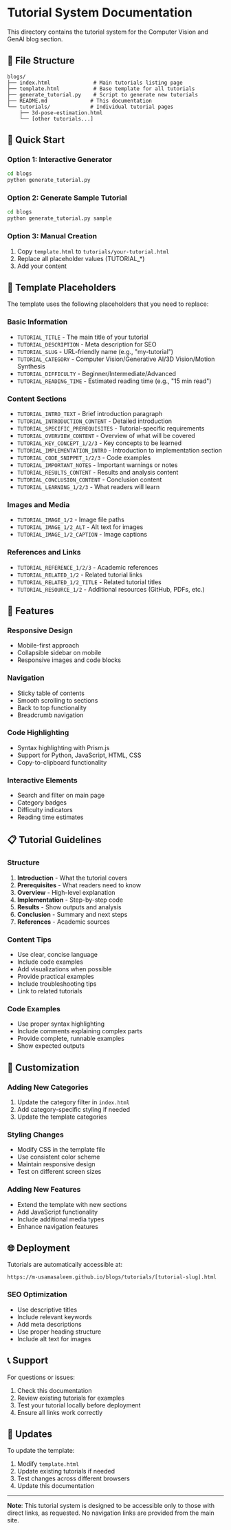 # Tutorial System Documentation

This directory contains the tutorial system for the Computer Vision and GenAI blog section.

## 📁 File Structure

```
blogs/
├── index.html              # Main tutorials listing page
├── template.html           # Base template for all tutorials
├── generate_tutorial.py    # Script to generate new tutorials
├── README.md              # This documentation
└── tutorials/             # Individual tutorial pages
    ├── 3d-pose-estimation.html
    └── [other tutorials...]
```

## 🚀 Quick Start

### Option 1: Interactive Generator
```bash
cd blogs
python generate_tutorial.py
```

### Option 2: Generate Sample Tutorial
```bash
cd blogs
python generate_tutorial.py sample
```

### Option 3: Manual Creation
1. Copy `template.html` to `tutorials/your-tutorial.html`
2. Replace all placeholder values (TUTORIAL_*)
3. Add your content

## 📝 Template Placeholders

The template uses the following placeholders that you need to replace:

### Basic Information
- `TUTORIAL_TITLE` - The main title of your tutorial
- `TUTORIAL_DESCRIPTION` - Meta description for SEO
- `TUTORIAL_SLUG` - URL-friendly name (e.g., "my-tutorial")
- `TUTORIAL_CATEGORY` - Computer Vision/Generative AI/3D Vision/Motion Synthesis
- `TUTORIAL_DIFFICULTY` - Beginner/Intermediate/Advanced
- `TUTORIAL_READING_TIME` - Estimated reading time (e.g., "15 min read")

### Content Sections
- `TUTORIAL_INTRO_TEXT` - Brief introduction paragraph
- `TUTORIAL_INTRODUCTION_CONTENT` - Detailed introduction
- `TUTORIAL_SPECIFIC_PREREQUISITES` - Tutorial-specific requirements
- `TUTORIAL_OVERVIEW_CONTENT` - Overview of what will be covered
- `TUTORIAL_KEY_CONCEPT_1/2/3` - Key concepts to be learned
- `TUTORIAL_IMPLEMENTATION_INTRO` - Introduction to implementation section
- `TUTORIAL_CODE_SNIPPET_1/2/3` - Code examples
- `TUTORIAL_IMPORTANT_NOTES` - Important warnings or notes
- `TUTORIAL_RESULTS_CONTENT` - Results and analysis content
- `TUTORIAL_CONCLUSION_CONTENT` - Conclusion content
- `TUTORIAL_LEARNING_1/2/3` - What readers will learn

### Images and Media
- `TUTORIAL_IMAGE_1/2` - Image file paths
- `TUTORIAL_IMAGE_1/2_ALT` - Alt text for images
- `TUTORIAL_IMAGE_1/2_CAPTION` - Image captions

### References and Links
- `TUTORIAL_REFERENCE_1/2/3` - Academic references
- `TUTORIAL_RELATED_1/2` - Related tutorial links
- `TUTORIAL_RELATED_1/2_TITLE` - Related tutorial titles
- `TUTORIAL_RESOURCE_1/2` - Additional resources (GitHub, PDFs, etc.)

## 🎨 Features

### Responsive Design
- Mobile-first approach
- Collapsible sidebar on mobile
- Responsive images and code blocks

### Navigation
- Sticky table of contents
- Smooth scrolling to sections
- Back to top functionality
- Breadcrumb navigation

### Code Highlighting
- Syntax highlighting with Prism.js
- Support for Python, JavaScript, HTML, CSS
- Copy-to-clipboard functionality

### Interactive Elements
- Search and filter on main page
- Category badges
- Difficulty indicators
- Reading time estimates

## 📋 Tutorial Guidelines

### Structure
1. **Introduction** - What the tutorial covers
2. **Prerequisites** - What readers need to know
3. **Overview** - High-level explanation
4. **Implementation** - Step-by-step code
5. **Results** - Show outputs and analysis
6. **Conclusion** - Summary and next steps
7. **References** - Academic sources

### Content Tips
- Use clear, concise language
- Include code examples
- Add visualizations when possible
- Provide practical examples
- Include troubleshooting tips
- Link to related tutorials

### Code Examples
- Use proper syntax highlighting
- Include comments explaining complex parts
- Provide complete, runnable examples
- Show expected outputs

## 🔧 Customization

### Adding New Categories
1. Update the category filter in `index.html`
2. Add category-specific styling if needed
3. Update the template categories

### Styling Changes
- Modify CSS in the template file
- Use consistent color scheme
- Maintain responsive design
- Test on different screen sizes

### Adding New Features
- Extend the template with new sections
- Add JavaScript functionality
- Include additional media types
- Enhance navigation features

## 🌐 Deployment

Tutorials are automatically accessible at:
```
https://m-usamasaleem.github.io/blogs/tutorials/[tutorial-slug].html
```

### SEO Optimization
- Use descriptive titles
- Include relevant keywords
- Add meta descriptions
- Use proper heading structure
- Include alt text for images

## 📞 Support

For questions or issues:
1. Check this documentation
2. Review existing tutorials for examples
3. Test your tutorial locally before deployment
4. Ensure all links work correctly

## 🔄 Updates

To update the template:
1. Modify `template.html`
2. Update existing tutorials if needed
3. Test changes across different browsers
4. Update this documentation

---

**Note**: This tutorial system is designed to be accessible only to those with direct links, as requested. No navigation links are provided from the main site.
